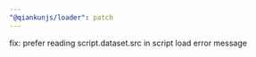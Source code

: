 ```yaml
---
"@qiankunjs/loader": patch
---
```


fix: prefer reading script.dataset.src in script load error message
